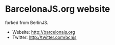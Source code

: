 BarcelonaJS.org website
====================

forked from BerlinJS.

* Website: http://barcelonajs.org
* Twitter: http://twitter.com/bcnjs
